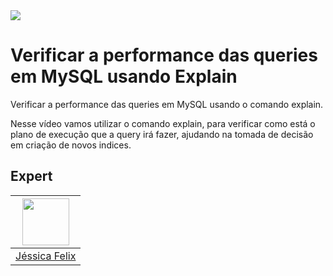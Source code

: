 <img src="https://storage.googleapis.com/golden-wind/experts-club/capa-github.svg" />

# Verificar a performance das queries em MySQL usando Explain

Verificar a performance das queries em MySQL usando o comando explain.

Nesse vídeo vamos utilizar o comando explain, para verificar como está o plano de execução que a query irá fazer, ajudando na tomada de decisão em criação de novos indices.

## Expert

| [<img src="https://avatars2.githubusercontent.com/u/2254731?s=460&u=0ba16a79456c2f250e7579cb388fa18c5c2d7d65&v=4" width="75px;"/>](https://github.com/jfelixdba) |
| :-: |
|[Jéssica Felix](https://github.com/jfelixdba)|
